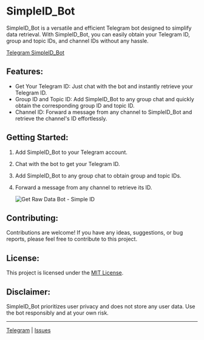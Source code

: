 # SimpleID_Bot

SimpleID_Bot is a versatile and efficient Telegram bot designed to simplify data retrieval. With SimpleID_Bot, you can easily obtain your Telegram ID, group and topic IDs, and channel IDs without any hassle. 

[Telegram SimpleID_Bot](https://t.me/simpleid_bot)

## Features:

-   Get Your Telegram ID: Just chat with the bot and instantly retrieve your Telegram ID.
-   Group ID and Topic ID: Add SimpleID_Bot to any group chat and quickly obtain the corresponding group ID and topic ID.
-   Channel ID: Forward a message from any channel to SimpleID_Bot and retrieve the channel's ID effortlessly.

## Getting Started:

1. Add SimpleID_Bot to your Telegram account.
2. Chat with the bot to get your Telegram ID.
3. Add SimpleID_Bot to any group chat to obtain group and topic IDs.
4. Forward a message from any channel to retrieve its ID.

   ![Get Raw Data Bot - Simple ID](https://haitrieu.com/wp-content/uploads/2023/09/simpleid_bot-by-haitrieu.png)

## Contributing:

Contributions are welcome! If you have any ideas, suggestions, or bug reports, please feel free to contribute to this project.

## License:

This project is licensed under the [MIT License](LICENSE).

## Disclaimer:

SimpleID_Bot prioritizes user privacy and does not store any user data. Use the bot responsibly and at your own risk.

---

[Telegram](https://t.me/simpleid_bot) | [Issues](https://github.com/dongphuchaitrieu/SimpleID_Bot/issues)
